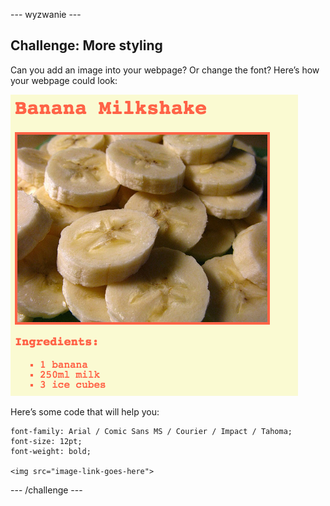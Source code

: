 \--- wyzwanie \---

## Challenge: More styling

Can you add an image into your webpage? Or change the font? Here’s how your webpage could look:

![zrzut ekranu](images/recipe-final.png)

Here’s some code that will help you:

    font-family: Arial / Comic Sans MS / Courier / Impact / Tahoma;
    font-size: 12pt;
    font-weight: bold;
    
    <img src="image-link-goes-here">
    

\--- /challenge \---